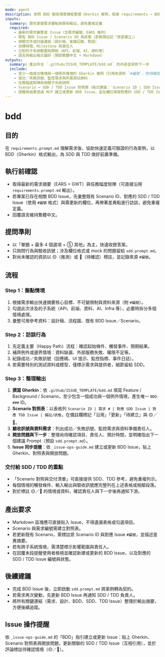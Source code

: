 ```yaml
---
mode: agent
description: 依照 BDD 驗收場景模板整理 Gherkin 案例，銜接 requirements → BDD → SDD/TDD 流程
inputs:
  summary: 需先掌握需求要點與既有輸出，避免重複定義
  required:
    - 最新的需求彙整或 Issue（含需求編號、EARS 條列）
    - 既有 BDD Issue / Scenario ID 與狀態（若無請註記「首度建立」）
    - 相關文件或討論連結（設計稿、會議記錄、對話）
    - 目標時程、Milestone 與責任人
    - 已知的子系統範圍與限制（API、前端、AI、資料等）
    - 語言與輸出格式偏好（預設繁體中文 + Markdown）
outputs:
  summary: 產出符合 `.github/ISSUE_TEMPLATE/bdd.md` 的內容並安排下一步
  include:
    - 至少一個成功情境與一個例外情境的 Gherkin 案例（引用來源附 `#編號`，對待確認的情境標註 🟡／🔴）
    - 成功／失敗訊號、監控需求與所需測試資料
    - 任務幅度矩陣與相關子系統說明
    - Scenario ↔ SDD / TDD Issue 對照表（格式建議：`Scenario ID | SDD Issue | TDD Issue`，若尚未建立請填寫 `待建立` 並提供建議的 Issue 標題與標籤）
    - 提醒將結果透過 MCP 建立或更新 BDD Issue，並在欄位填寫對應的 SDD / TDD Issue 編號
---
```


# bdd

## 目的

在 `requirements.prompt.md` 理解需求後，協助快速定義可驗證的行為案例，以 BDD（Gherkin）格式輸出，為 SDD 與 TDD 做好前置準備。

## 執行前確認

- 取得最新的需求摘要（EARS + GWT）與任務幅度矩陣（可直接沿用 `requirements.prompt.md` 輸出）。
- 若專案已存在相關 BDD Issue，先彙整既有 Scenario ID、對應的 SDD / TDD Issue（使用 `#編號` 格式）與需更新的欄位，再帶著差異點進行訪談，避免重複定義。
- 回覆語言維持繁體中文。

## 提問準則

- 以「單題 + 最多 4 個選項 + ⑤ 其他」為主，快速收斂答案。
- 只詢問行為與驗收訊號；涉及欄位格式或 mock 的問題留給 `sdd.prompt.md`。
- 對尚未確認的資訊以 🟡（推測）或 🔴（待確認）標註，並記錄來源 `#編號`。

## 流程

### Step 1：盤點情境
1. 根據需求輸出快速摘要核心目標、不可變限制與資料來源（附 `#編號`）。
2. 勾選此次涉及的子系統（API、前端、資料、AI、Infra 等），必要時拆分多個情境處理。
3. 彙整可用參考資料：設計稿、流程圖、既有 BDD Issue／Scenario。

### Step 2：訪談行為
1. 先定義主要（Happy Path）流程：確認起始條件、觸發事件、預期結果。
2. 補齊例外或邊界情境：資料缺漏、外部服務失敗、權限不足等。
3. 紀錄成功／失敗訊號（回應碼、UI 提示、監控指標、事件日誌）。
4. 若需要特別的測試資料或模型，僅標示需求與提供者，細節留給 SDD。

### Step 3：整理輸出
1. **撰寫 Gherkin**：依 `.github/ISSUE_TEMPLATE/bdd.md` 填寫 Feature / Background / Scenario，至少包含一個成功與一個例外情境，產生唯一 `BDD-###` ID。
2. **Scenario 對照表**：以表格列 `Scenario ID | 需求 # | 對應 SDD Issue | 對應 TDD Issue | 備註/狀態`，在備註欄標記「沿用」「更新」「待建立」與 🟡／🔴。
3. **驗收訊號與資料需求**：列出成功／失敗訊號、監控需求與資料準備責任人。
4. **開放問題與下一步**：整理尚待確認項目、責任人、預計時間，並明確指出下一個建議 Prompt（預設 `sdd.prompt.md`）。
5. **Issue 同步提醒**：依 `_issue-ops-guide.md` 建立或更新 BDD Issue，貼上 Gherkin、對照表與開放問題。

### 交付給 SDD / TDD 的重點
- 「Scenario 對照與交付清單」可直接提供 SDD、TDD 參考，避免重複列示。
- 每個情境的觸發條件、輸入輸出與驗收訊號應完整列在上述表格或相鄰段落。
- 對於標註 🟡／🔴 的情境或資料，確認責任人與下一步後再通知下游。

## 產出要求

- Markdown 區塊應可直接貼入 Issue，不得遺漏表格或勾選項目。
- Scenario 與需求編號需建立對照表。
- 若更新既有 Scenario，需標註原 Scenario ID 與對應 Issue `#編號`，並描述差異摘要。
- 若有跨子系統情境，需清楚標示影響範圍與責任人。
- 在回覆末段提醒使用者檢視並確認新建或更新的 BDD Issue，以及對應的 SDD / TDD Issue 編號與狀態。

## 後續建議

- 完成 BDD Issue 後，立即啟動 `sdd.prompt.md` 將案例轉為契約。
- 若需求再次變動，先更新 BDD Issue 再通知 SDD / TDD 負責人。
- 將所有關鍵連結（需求、設計、BDD、SDD、TDD Issue）整理於輸出摘要，方便後續追蹤。

## Issue 操作提醒

依 `_issue-ops-guide.md` 的「BDD」指引建立或更新 Issue：貼上 Gherkin、Scenario 對照表與開放問題，更新關聯的 SDD / TDD Issue（互相引用），並於評論標註待確認情境（🟡／🔴）。
